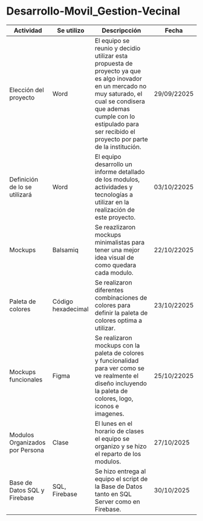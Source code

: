 # Desarrollo-Movil_Gestion-Vecinal

| Actividad | Se utilizo | Descripcción | Fecha |
|-----------|--------------|--------------|---------|
| Elección del proyecto | Word | El equipo se reunio y decidio utilizar esta propuesta de proyecto ya que es algo inovador en un mercado no muy saturado, el cual se condisera que ademas cumple con lo estipulado para ser recibido el proyecto por parte de la institución. | 29/09/22025 |
| Definición de lo se utilizará | Word | El equipo desarrollo un informe detallado de los modulos, actividades y tecnologías a utilizar en la realización de este proyecto. | 03/10/22025 |
| Mockups | Balsamiq | Se reazlizaron mockups minimalistas para tener una mejor idea visual de como quedara cada modulo. | 22/10/22025 |
| Paleta de colores | Código hexadecimal | Se realizaron diferentes combinaciones de colores para definir la paleta de colores optima a utilizar. | 23/10/22025 |
| Mockups funcionales | Figma | Se realizaron mockups con la paleta de colores y funcionalidad para ver como se ve realmente el diseño incluyendo la paleta de colores, logo, iconos e imagenes. | 25/10/22025 |
| Modulos Organizados por Persona | Clase | El lunes en el horario de clases el equipo se organizo y se hizo el reparto de los modulos. | 27/10/2025 |
| Base de Datos SQL y Firebase | SQL, Firebase | Se hizo entrega al equipo el script de la Base de Datos tanto en SQL Server como en Firebase. | 30/10/2025 |
